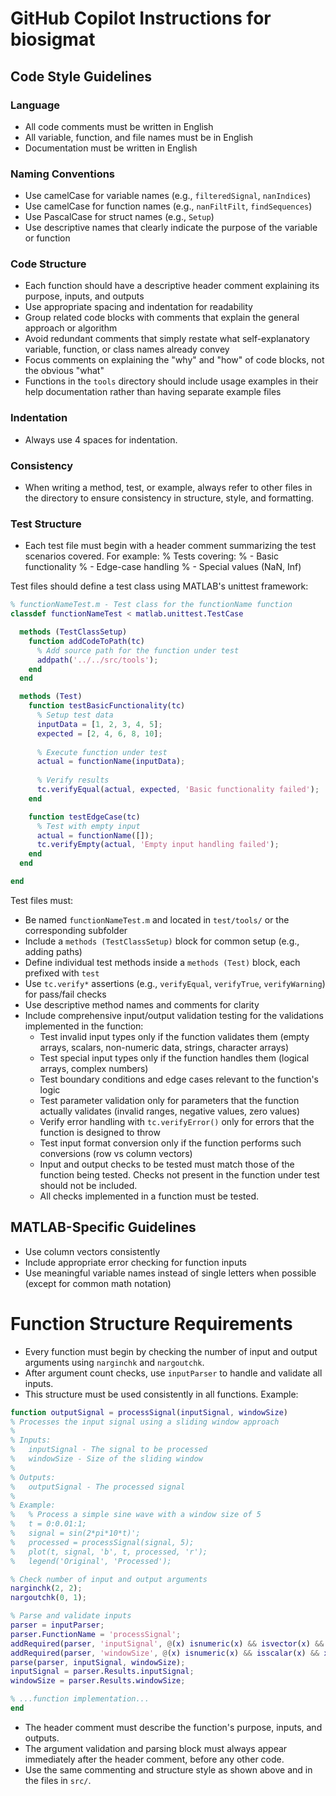 # GitHub Copilot Instructions for biosigmat

## Code Style Guidelines

### Language
- All code comments must be written in English
- All variable, function, and file names must be in English
- Documentation must be written in English

### Naming Conventions
- Use camelCase for variable names (e.g., `filteredSignal`, `nanIndices`)
- Use camelCase for function names (e.g., `nanFiltFilt`, `findSequences`)
- Use PascalCase for struct names (e.g., `Setup`)
- Use descriptive names that clearly indicate the purpose of the variable or function

### Code Structure
- Each function should have a descriptive header comment explaining its purpose, inputs, and outputs
- Use appropriate spacing and indentation for readability
- Group related code blocks with comments that explain the general approach or algorithm
- Avoid redundant comments that simply restate what self-explanatory variable, function, or class names already convey
- Focus comments on explaining the "why" and "how" of code blocks, not the obvious "what"
- Functions in the `tools` directory should include usage examples in their help documentation rather than having separate example files

### Indentation
- Always use 4 spaces for indentation.

### Consistency
- When writing a method, test, or example, always refer to other files in the directory to ensure consistency in structure, style, and formatting.

### Test Structure

- Each test file must begin with a header comment summarizing the test scenarios covered. For example:
% Tests covering:
%   - Basic functionality
%   - Edge-case handling
%   - Special values (NaN, Inf)

Test files should define a test class using MATLAB's unittest framework:

```matlab
% functionNameTest.m - Test class for the functionName function
classdef functionNameTest < matlab.unittest.TestCase

  methods (TestClassSetup)
    function addCodeToPath(tc)
      % Add source path for the function under test
      addpath('../../src/tools');
    end
  end

  methods (Test)
    function testBasicFunctionality(tc)
      % Setup test data
      inputData = [1, 2, 3, 4, 5];
      expected = [2, 4, 6, 8, 10];
      
      % Execute function under test
      actual = functionName(inputData);
      
      % Verify results
      tc.verifyEqual(actual, expected, 'Basic functionality failed');
    end

    function testEdgeCase(tc)
      % Test with empty input
      actual = functionName([]);
      tc.verifyEmpty(actual, 'Empty input handling failed');
    end
  end

end
```

Test files must:
- Be named `functionNameTest.m` and located in `test/tools/` or the corresponding subfolder
- Include a `methods (TestClassSetup)` block for common setup (e.g., adding paths)
- Define individual test methods inside a `methods (Test)` block, each prefixed with `test`
- Use `tc.verify*` assertions (e.g., `verifyEqual`, `verifyTrue`, `verifyWarning`) for pass/fail checks
- Use descriptive method names and comments for clarity
- Include comprehensive input/output validation testing for the validations implemented in the function:
  - Test invalid input types only if the function validates them (empty arrays, scalars, non-numeric data, strings, character arrays)
  - Test special input types only if the function handles them (logical arrays, complex numbers)
  - Test boundary conditions and edge cases relevant to the function's logic
  - Test parameter validation only for parameters that the function actually validates (invalid ranges, negative values, zero values)
  - Verify error handling with `tc.verifyError()` only for errors that the function is designed to throw
  - Test input format conversion only if the function performs such conversions (row vs column vectors)
  - Input and output checks to be tested must match those of the function being tested. Checks not present in the function under test should not be included.
  - All checks implemented in a function must be tested.

## MATLAB-Specific Guidelines
- Use column vectors consistently
- Include appropriate error checking for function inputs
- Use meaningful variable names instead of single letters when possible (except for common math notation)

# Function Structure Requirements
- Every function must begin by checking the number of input and output arguments using `narginchk` and `nargoutchk`.
- After argument count checks, use `inputParser` to handle and validate all inputs.
- This structure must be used consistently in all functions. Example:

```matlab
function outputSignal = processSignal(inputSignal, windowSize)
% Processes the input signal using a sliding window approach
% 
% Inputs:
%   inputSignal - The signal to be processed
%   windowSize - Size of the sliding window
%
% Outputs:
%   outputSignal - The processed signal
%
% Example:
%   % Process a simple sine wave with a window size of 5
%   t = 0:0.01:1;
%   signal = sin(2*pi*10*t)';
%   processed = processSignal(signal, 5);
%   plot(t, signal, 'b', t, processed, 'r');
%   legend('Original', 'Processed');

% Check number of input and output arguments
narginchk(2, 2);
nargoutchk(0, 1);

% Parse and validate inputs
parser = inputParser;
parser.FunctionName = 'processSignal';
addRequired(parser, 'inputSignal', @(x) isnumeric(x) && isvector(x) && ~isempty(x));
addRequired(parser, 'windowSize', @(x) isnumeric(x) && isscalar(x) && x > 0);
parse(parser, inputSignal, windowSize);
inputSignal = parser.Results.inputSignal;
windowSize = parser.Results.windowSize;

% ...function implementation...
end
```

- The header comment must describe the function's purpose, inputs, and outputs.
- The argument validation and parsing block must always appear immediately after the header comment, before any other code.
- Use the same commenting and structure style as shown above and in the files in `src/`.